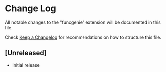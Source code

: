 # Change Log

All notable changes to the "funcgenie" extension will be documented in this file.

Check [Keep a Changelog](http://keepachangelog.com/) for recommendations on how to structure this file.

## [Unreleased]

- Initial release